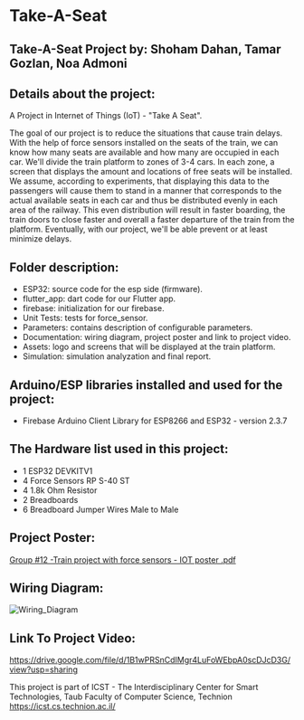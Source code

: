 # Take-A-Seat

## Take-A-Seat Project by: Shoham Dahan, Tamar Gozlan, Noa Admoni

## Details about the project:
A Project in Internet of Things (IoT) - "Take A Seat".

The goal of our project is to reduce the situations that cause train delays.
With the help of force sensors installed on the seats of the train, we can know how many seats are available and how many are occupied in each car.
We'll divide the train platform to zones of 3-4 cars.
In each zone, a screen that displays the amount and locations of free seats will be installed.
We assume, according to experiments, that displaying this data to the passengers will cause them to stand in a manner that corresponds to the actual available seats in each car and thus be distributed evenly in each area of the railway. This even distribution will result in faster boarding, the train doors to close faster and overall a faster departure of the train from the platform.
Eventually, with our project, we'll be able prevent or at least minimize delays.

## Folder description:
- ESP32: source code for the esp side (firmware).
- flutter_app: dart code for our Flutter app.
- firebase: initialization for our firebase.
- Unit Tests: tests for force_sensor.
- Parameters: contains description of configurable parameters.
- Documentation: wiring diagram, project poster and link to project video.
- Assets: logo and screens that will be displayed at the train platform.
- Simulation: simulation analyzation and final report.

## Arduino/ESP libraries installed and used for the project:
- Firebase Arduino Client Library for ESP8266 and ESP32 - version 2.3.7

## The Hardware list used in this project:
- 1 ESP32 DEVKITV1
- 4 Force Sensors RP S-40 ST
- 4 1.8k Ohm Resistor
- 2 Breadboards
- 6 Breadboard Jumper Wires Male to Male

## Project Poster:

[Group #12 -Train project with force sensors - IOT poster .pdf](https://github.com/train-project-IOT/Take-A-Seat/files/12825518/Group.12.-Train.project.with.force.sensors.-.IOT.poster.pdf)


## Wiring Diagram:

![Wiring_Diagram](https://github.com/train-project-IOT/Take-A-Seat/assets/141609508/f8e4d6eb-3a1f-425a-9a4d-d5d1f4d5422e)

## Link To Project Video:

https://drive.google.com/file/d/1B1wPRSnCdIMgr4LuFoWEbpA0scDJcD3G/view?usp=sharing



This project is part of ICST - The Interdisciplinary Center for Smart Technologies, Taub Faculty of Computer Science, Technion https://icst.cs.technion.ac.il/
